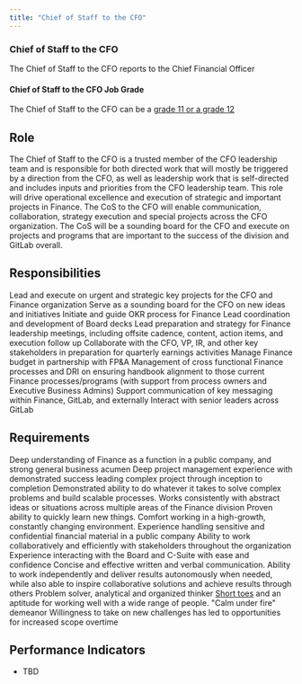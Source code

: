 ```yaml
---
title: "Chief of Staff to the CFO"
---
```


### Chief of Staff to the CFO

The Chief of Staff to the CFO reports to the Chief Financial Officer

#### Chief of Staff to the CFO Job Grade

The Chief of Staff to the CFO can be a [grade 11 or a grade 12](/handbook/total-rewards/compensation/compensation-calculator/#gitlab-job-grades)

## Role

The Chief of Staff to the CFO is a trusted member of the CFO leadership team and is responsible for  both directed work that will mostly be triggered by a direction from the CFO, as well as leadership work that is self-directed and includes inputs and priorities from the CFO leadership team.  This role will drive operational excellence and execution of strategic and important projects in Finance. The CoS to the CFO will enable communication, collaboration, strategy execution and special projects across the CFO organization. The CoS will be a sounding board for the CFO and execute on projects and programs that are important to the success of the division and GitLab overall.

## Responsibilities

Lead and execute on urgent and strategic key projects for the CFO and Finance organization
Serve as a sounding board for the CFO on new ideas and initiatives
Initiate and guide OKR process for Finance
Lead coordination and development of Board decks
Lead preparation and strategy for Finance leadership meetings, including offsite cadence, content, action items, and execution follow up
Collaborate with the CFO, VP, IR, and other key stakeholders in preparation for quarterly earnings activities
Manage Finance budget in partnership with FP&A
Management of cross functional Finance processes and DRI on ensuring handbook alignment to those current Finance processes/programs (with support from process owners and Executive Business Admins)
Support communication of key messaging within Finance, GitLab, and externally
Interact with senior leaders across GitLab

## Requirements

Deep understanding of Finance as a function in a public company, and strong general business acumen
Deep project management experience with demonstrated success leading complex project through inception to completion
Demonstrated ability to do whatever it takes to solve complex problems and build scalable processes.
Works consistently with abstract ideas or situations across multiple areas of the Finance division
Proven ability to quickly learn new things.
Comfort working in a high-growth, constantly changing environment.
Experience handling sensitive and confidential financial material in a public company
Ability to work collaboratively and efficiently with stakeholders throughout the organization
Experience interacting with the Board and C-Suite with ease and confidence
Concise and effective written and verbal communication.
Ability to work independently and deliver results autonomously when needed, while also able to inspire collaborative solutions and achieve results through others
Problem solver, analytical and organized thinker
[Short toes](/handbook/values/#short-toes) and an aptitude for working well with a wide range of people.
"Calm under fire" demeanor
Willingness to take on new challenges has led to opportunities for increased scope overtime

## Performance Indicators

- TBD
